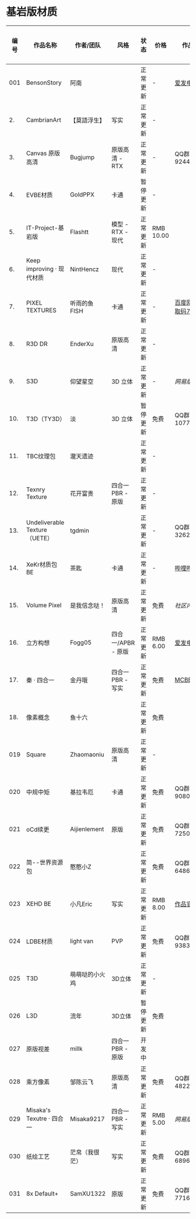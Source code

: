 # 基岩版材质

| 编号  | 作品名称                        | 作者/团队        | 风格             | 状态   | 价格        | 作品链接          | 使用指南 |
|-----|-----------------------------|--------------|----------------|------|-----------|---------------|------|
| 001 | BensonStory                 | 阿南           |                | 正常更新 | -         | [爱发电](https://afdian.net/@oakghost)           |      |
| 2.  | CambrianArt                 | 【莫語浮生】       | 写实             | 正常更新 | -         |               |      |
| 3.  | Canvas 原版高清                 | Bugjump      | 原版高清 - RTX     | 正常更新 | -         | QQ群924411105  |      |
| 4.  | EVBE材质                      | GoldPPX      | 卡通             | 暂停更新 | -         |               |      |
| 5.  | IT-Project-基岩版              | Flashtt      | 模型 - RTX - 现代  | 正常更新 | RMB 10.00 |               |      |
| 6.  | Keep improving · 现代材质       | NintHencz    | 现代             | 正常更新 | -         |               |      |
| 7.  | PIXEL TEXTURES              | 听雨的鱼FISH     | 卡通             | 正常更新 | -         | [百度网盘-提取码76dt](https://pan.baidu.com/s/1UUb5qFBOeyYTUggutVtxpg)  |      |
| 8.  | R3D DR                      | EnderXu      | 原版高清           | 正常更新 | -         |               |      |
| 9.  | S3D                         | 仰望星空         | 3D 立体          | 正常更新 | -         | *网易版内搜索*      |      |
| 10. | T3D（TY3D）                   | 淡            | 3D 立体          | 暂停更新 | 免费        | QQ群1077231326 |      |
| 11. | TBC纹理包                      | 瀧天遗迹         |                | 正常更新 | -         |               |      |
| 12. | Texnry Texture              | 花开富贵         | 四合一PBR - 原版    | 正常更新 | -         |               |      |
| 13. | Undeliverable Texture（UETE） | tgdmin       |                | 正常更新 | -         | QQ群326251822  |      |
| 14. | XeKr材质包BE                   | 茶匙           | 卡通             | 正常更新 | -         | [哔哩哔哩](https://b23.tv/e6euFN)          |      |
| 15. | Volume Pixel                | 是我信念哒！       | 原版高清           | 正常更新 | 免费        | *社区内下载*       |      |
| 16. | 立方构想                        | Fogg05       | 四合一/APBR -  原版 | 正常更新 | RMB 6.00  | [爱发电](https://afdian.net/@Fogg05)           |      |
| 17. | 秦 · 四合一                     | 金丹哦          | 四合一PBR - 写实    | 正常更新 | 免费        | [MCBBS](https://www.mcbbs.net/thread-1241007-1-1.html)         |      |
| 18. | 像素概念                        | 鱼十六          |                | 正常更新 | 免费        |               |      |
| 019 | Square                      | Zhaomaoniu   | 原版高清           | 正常更新 | -         |               |      |
| 020 | 中规中矩                        | 基拉韦厄         | 卡通             | 正常更新 | 免费        | QQ群908015727  |      |
| 021 | oCd续更                       | Aijienlement | 原版             | 正常更新 | 免费        | QQ群725056045  |      |
| 022 | 简--世界资源包                    | 憨憨小Z         |                | 正常更新 | 免费        | QQ群648640764  |      |
| 023 | XEHD  BE                    | 小凡Eric       | 写实             | 正常更新 | RMB 8.00  | [作品官网](http://xiaofaneric.com/)           |      |
| 024 | LDBE材质                      | light van    | PVP            | 正常更新 | 免费        | QQ群938375353  |      |
| 025 | T3D                         | 萌萌哒的小火鸡      | 3D立体           | 正常更新 | -         |               |      |
| 026 | L3D                         | 流年           | 3D立体           | 暂停更新 | 免费        |               |      |
| 027 | 原版视差                        | millk        | 四合一PBR - 原版    | 开发中  |           |               |      |
| 028 | 乘方像素                        | 邹陈云飞         | 原版高清           | 正常更新 | 免费        | QQ群482259808  |      |
| 029 | Misaka's Texutre · 四合一      | Misaka9217   | 四合一PBR - 写实    | 正常更新 | RMB 5.00  | *网易版内搜索*      |      |
| 030 | 纸绘工艺                        | 茫帛（我很茫）      | 写实             | 正常更新 | 免费        | QQ群689615868  |      |
| 031 | 8x Default+                 | SamXU1322    | 原版             | 正常更新 | 免费        | QQ群771650765  |
